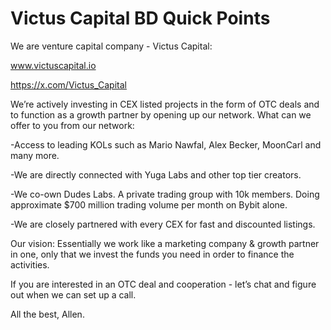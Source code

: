 # Victus Capital BD Quick Points


We are venture capital company - Victus Capital: 

www.victuscapital.io

https://x.com/Victus_Capital

We’re actively investing in CEX listed projects in the form of OTC deals and to function as a growth partner by opening up our network.
What can we offer to you from our network:

-Access to leading KOLs such as Mario Nawfal, Alex Becker, MoonCarl and many more.

-We are directly connected with Yuga Labs and other top tier creators.

-We co-own Dudes Labs. A private trading group with 10k members. Doing approximate $700 million trading volume per month on Bybit alone.

-We are closely partnered with every CEX for fast and discounted listings.

Our vision:
Essentially we work like a marketing company & growth partner in one, only that we invest the funds you need in order to finance the activities.

If you are interested in an OTC deal and cooperation - let’s chat and figure out when we can set up a call. 

All the best, Allen.
